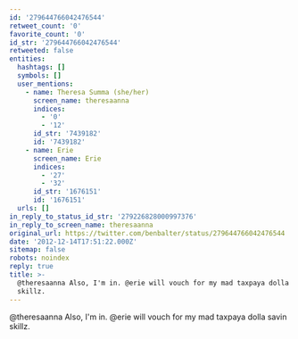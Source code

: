 ```yaml
---
id: '279644766042476544'
retweet_count: '0'
favorite_count: '0'
id_str: '279644766042476544'
retweeted: false
entities:
  hashtags: []
  symbols: []
  user_mentions:
    - name: Theresa Summa (she/her)
      screen_name: theresaanna
      indices:
        - '0'
        - '12'
      id_str: '7439182'
      id: '7439182'
    - name: Erie
      screen_name: Erie
      indices:
        - '27'
        - '32'
      id_str: '1676151'
      id: '1676151'
  urls: []
in_reply_to_status_id_str: '279226828000997376'
in_reply_to_screen_name: theresaanna
original_url: https://twitter.com/benbalter/status/279644766042476544
date: '2012-12-14T17:51:22.000Z'
sitemap: false
robots: noindex
reply: true
title: >-
  @theresaanna Also, I'm in. @erie will vouch for my mad taxpaya dolla savin
  skillz.
---
```


@theresaanna Also, I'm in. @erie will vouch for my mad taxpaya dolla savin skillz.